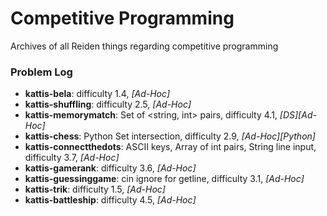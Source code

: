 # Competitive Programming
Archives of all Reiden things regarding competitive programming

### Problem Log
- **kattis-bela**: difficulty 1.4, *[Ad-Hoc]*
- **kattis-shuffling**: difficulty 2.5, *[Ad-Hoc]*
- **kattis-memorymatch**: Set of <string, int> pairs, difficulty 4.1, *[DS][Ad-Hoc]*
- **kattis-chess**: Python Set intersection, difficulty 2.9, *[Ad-Hoc][Python]*
- **kattis-connectthedots**: ASCII keys, Array of int pairs, String line input, difficulty 3.7, *[Ad-Hoc]*
- **kattis-gamerank**: difficulty 3.6, *[Ad-Hoc]*
- **kattis-guessinggame**: cin ignore for getline, difficulty 3.1, *[Ad-Hoc]*
- **kattis-trik**: difficulty 1.5, *[Ad-Hoc]*
- **kattis-battleship**: difficulty 4.5, *[Ad-Hoc]*
